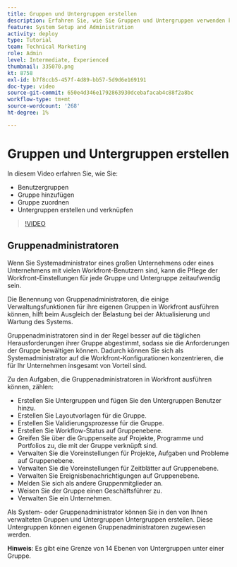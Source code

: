 ```yaml
---
title: Gruppen und Untergruppen erstellen
description: Erfahren Sie, wie Sie Gruppen und Untergruppen verwenden können, damit die Benutzerorganisation und die Berechtigungen funktionieren. Erfahren Sie, wie Sie eine Gruppe und Untergruppen erstellen.
feature: System Setup and Administration
activity: deploy
type: Tutorial
team: Technical Marketing
role: Admin
level: Intermediate, Experienced
thumbnail: 335070.png
kt: 8758
exl-id: b7f8ccb5-457f-4d89-bb57-5d9d6e169191
doc-type: video
source-git-commit: 650e4d346e1792863930dcebafacab4c88f2a8bc
workflow-type: tm+mt
source-wordcount: '268'
ht-degree: 1%

---
```


# Gruppen und Untergruppen erstellen

In diesem Video erfahren Sie, wie Sie:

* Benutzergruppen
* Gruppe hinzufügen
* Gruppe zuordnen
* Untergruppen erstellen und verknüpfen

>[!VIDEO](https://video.tv.adobe.com/v/335070/?quality=12&learn=on)

## Gruppenadministratoren

Wenn Sie Systemadministrator eines großen Unternehmens oder eines Unternehmens mit vielen Workfront-Benutzern sind, kann die Pflege der Workfront-Einstellungen für jede Gruppe und Untergruppe zeitaufwendig sein.

Die Benennung von Gruppenadministratoren, die einige Verwaltungsfunktionen für ihre eigenen Gruppen in Workfront ausführen können, hilft beim Ausgleich der Belastung bei der Aktualisierung und Wartung des Systems.

Gruppenadministratoren sind in der Regel besser auf die täglichen Herausforderungen ihrer Gruppe abgestimmt, sodass sie die Anforderungen der Gruppe bewältigen können. Dadurch können Sie sich als Systemadministrator auf die Workfront-Konfigurationen konzentrieren, die für Ihr Unternehmen insgesamt von Vorteil sind.

Zu den Aufgaben, die Gruppenadministratoren in Workfront ausführen können, zählen:

* Erstellen Sie Untergruppen und fügen Sie den Untergruppen Benutzer hinzu.
* Erstellen Sie Layoutvorlagen für die Gruppe.
* Erstellen Sie Validierungsprozesse für die Gruppe.
* Erstellen Sie Workflow-Status auf Gruppenebene.
* Greifen Sie über die Gruppenseite auf Projekte, Programme und Portfolios zu, die mit der Gruppe verknüpft sind.
* Verwalten Sie die Voreinstellungen für Projekte, Aufgaben und Probleme auf Gruppenebene.
* Verwalten Sie die Voreinstellungen für Zeitblätter auf Gruppenebene.
* Verwalten Sie Ereignisbenachrichtigungen auf Gruppenebene.
* Melden Sie sich als andere Gruppenmitglieder an.
* Weisen Sie der Gruppe einen Geschäftsführer zu.
* Verwalten Sie ein Unternehmen.

Als System- oder Gruppenadministrator können Sie in den von Ihnen verwalteten Gruppen und Untergruppen Untergruppen erstellen. Diese Untergruppen können eigenen Gruppenadministratoren zugewiesen werden.

**Hinweis**: Es gibt eine Grenze von 14 Ebenen von Untergruppen unter einer Gruppe.
